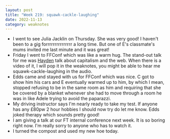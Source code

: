 ```yaml
---
layout: post
title: "Week 219: squawk-cackle-laughing"
date: 2022-11-13
category: weaknotes
---
```

* I went to see Julia Jacklin on Thursday. She was very good! I haven't been to a gig forrrrrrrrrrrrrrr a long time. But one of E's classmate's mums invited me last minute and it was great!
* Friday I went to FFConf which was like a warm hug. The stand-out talk for me was [Hayden](https://heydonworks.com/'s) talk about capitalism and the web. When there is a video of it, I will pop it in the weaknotes, you might be able to hear me squawk-cackle-laughing in the audio.
* Edds came and stayed with us for FFConf which was nice. C got to show him his cars and E eventually warmed up to him, by which I mean, stopped refusing to be in the same room as him and requiring that she be covered by a blanket whenever she had to move through a room he was in like Adele trying to avoid the paparazzi.
* My driving instructor says I'm nearly ready to take my test. If anyone has any £80pw 2 hour hobbies I should now try do let me know. Edds joked therapy which sounds pretty good!
* I am giving a talk at our FT internal conference next week. It is so boring right now. I'm really sorry to anyone who has to watch it.
* I turned the compost and used my new hoe today.
